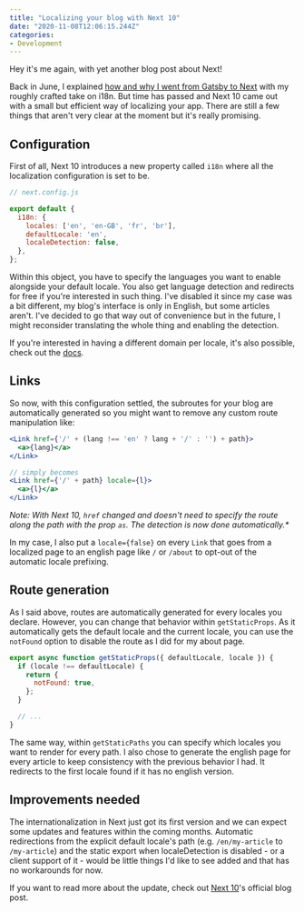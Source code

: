 ```yaml
---
title: "Localizing your blog with Next 10"
date: "2020-11-08T12:06:15.244Z"
categories:
- Development
---
```

Hey it's me again, with yet another blog post about Next!

Back in June, I explained [how and why I went from Gatsby to Next](/2020/05/06/from-gatsby-to-next-but-still-static/) with my roughly crafted take on i18n. But time has passed and Next 10 came out with a small but efficient way of localizing your app. There are still a few things that aren't very clear at the moment but it's really promising.

## Configuration

First of all, Next 10 introduces a new property called `i18n` where all the localization configuration is set to be.

```js
// next.config.js

export default {
  i18n: {
    locales: ['en', 'en-GB', 'fr', 'br'],
    defaultLocale: 'en',
    localeDetection: false,
  },
};
```

Within this object, you have to specify the languages you want to enable alongside your default locale. You also get language detection and redirects for free if you're interested in such thing. I've disabled it since my case was a bit different, my blog's interface is only in English, but some articles aren't. I've decided to go that way out of convenience but in the future, I might reconsider translating the whole thing and enabling the detection.

If you're interested in having a different domain per locale, it's also possible, check out the [docs](https://nextjs.org/docs/advanced-features/i18n-routing#domain-routing).

## Links

So now, with this configuration settled, the subroutes for your blog are automatically generated so you might want to remove any custom route manipulation like:

```jsx
<Link href={'/' + (lang !== 'en' ? lang + '/' : '') + path}>
  <a>{lang}</a>
</Link>

// simply becomes
<Link href={'/' + path} locale={l}>
  <a>{l}</a>
</Link>
```

_Note: With Next 10, `href` changed and doesn't need to specify the route along the path with the prop `as`. The detection is now done automatically.*_

In my case, I also put a `locale={false}` on every `Link` that goes from a localized page to an english page like `/` or `/about` to opt-out of the automatic locale prefixing.

## Route generation

As I said above, routes are automatically generated for every locales you declare. However, you can change that behavior within `getStaticProps`. As it automatically gets the default locale and the current locale, you can use the `notFound` option to disable the route as I did for my about page.

```jsx
export async function getStaticProps({ defaultLocale, locale }) {
  if (locale !== defaultLocale) {
    return {
      notFound: true,
    };
  }

  // ...
}
```

The same way, within `getStaticPaths` you can specify which locales you want to render for every path. I also chose to generate the english page for every article to keep consistency with the previous behavior I had. It redirects to the first locale found if it has no english version.

## Improvements needed

The internationalization in Next just got its first version and we can expect some updates and features within the coming months. Automatic redirections from the explicit default locale's path (e.g. `/en/my-article` to `/my-article`) and the static export when localeDetection is disabled - or a client support of it - would be little things I'd like to see added and that has no workarounds for now.

If you want to read more about the update, check out [Next 10](https://nextjs.org/blog/next-10)'s official blog post.